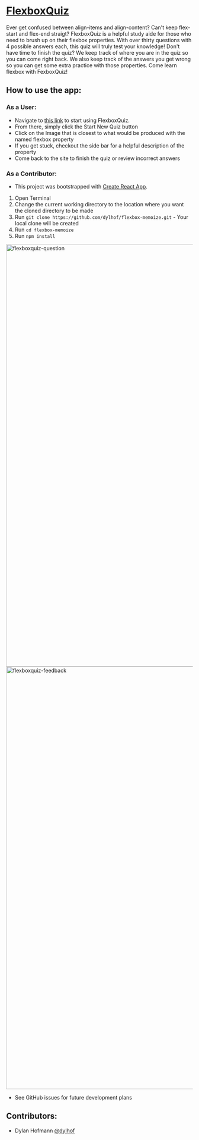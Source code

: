 # [FlexboxQuiz](https://dylhof.github.io/flexbox-memoize/)

Ever get confused between align-items and align-content? Can't keep flex-start and flex-end straigt? FlexboxQuiz is a helpful study aide for those who need to brush up on their flexbox properties.  With over thirty questions with 4 possible answers each, this quiz will truly test your knowledge!  Don't have time to finish the quiz? We keep track of where you are in the quiz so you can come right back.  We also keep track of the answers you get wrong so you can get some extra practice with those properties.  Come learn flexbox with FexboxQuiz!

## How to use the app:
  ### As a User:
  - Navigate to [this link](https://dylhof.github.io/flexbox-memoize/) to start using FlexboxQuiz.
  - From there, simply click the Start New Quiz button
  - Click on the Image that is closest to what would be produced with the named flexbox property
  - If you get stuck, checkout the side bar for a helpful description of the property
  - Come back to the site to finish the quiz or review incorrect answers
  
  ### As a Contributor: 
  - This project was bootstrapped with [Create React App](https://github.com/facebook/create-react-app).
  1. Open Terminal
  2. Change the current working directory to the location where you want the cloned directory to be made
  3. Run `git clone https://github.com/dylhof/flexbox-memoize.git` - Your local clone will be created
  4. Run `cd flexbox-memoize`
  5. Run `npm install`

<img width="1136" alt="flexboxquiz-question" src="https://user-images.githubusercontent.com/37079656/50879593-ad012180-1398-11e9-885c-fb2d16dbb862.png">

<img width="1137" alt="flexboxquiz-feedback" src="https://user-images.githubusercontent.com/37079656/50879613-bbe7d400-1398-11e9-95c1-a7659d2e6ca2.png">

- See GitHub issues for future development plans

## Contributors:
- Dylan Hofmann [@dylhof](https://github.com/dylhof)

